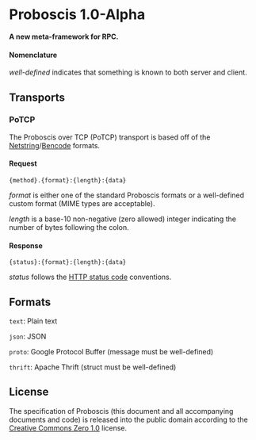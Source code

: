 # Proboscis 1.0-Alpha

**A new meta-framework for RPC.**

#### Nomenclature

*well-defined* indicates that something is known to both server and client.

## Transports

### PoTCP

The Proboscis over TCP (PoTCP) transport is based off of the [Netstring][netstring]/[Bencode][bencode] formats.

  [netstring]: http://en.wikipedia.org/wiki/Netstring
  
  [bencode]: http://en.wikipedia.org/wiki/Bencode

#### Request

    {method}.{format}:{length}:{data}

*format* is either one of the standard Proboscis formats or a well-defined custom format (MIME types are acceptable).

*length* is a base-10 non-negative (zero allowed) integer indicating the number of bytes following the colon.

#### Response

    {status}:{format}:{length}:{data}

*status* follows the [HTTP status code](http://en.wikipedia.org/wiki/List_of_HTTP_status_codes) conventions.

## Formats

`text`: Plain text

`json`: JSON

`proto`: Google Protocol Buffer (message must be well-defined)

`thrift`: Apache Thrift (struct must be well-defined)

## License

The specification of Proboscis (this document and all accompanying documents and code) is released into the public domain according to the [Creative Commons Zero 1.0](http://creativecommons.org/publicdomain/zero/1.0/) license.
